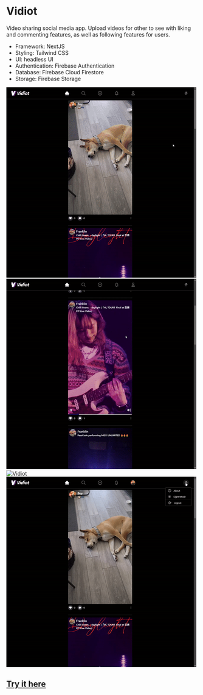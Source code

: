 # Vidiot

Video sharing social media app. Upload videos for other to see with liking and commenting features, as well as following features for users.

- Framework: NextJS
- Styling: Tailwind CSS
- UI: headless UI
- Authentication: Firebase Authentication
- Database: Firebase Cloud Firestore
- Storage: Firebase Storage

![Vidiot](/public/demo/demo01.gif)
![Vidiot](/public/demo/demo02.gif)
![Vidiot](/public/demo/demo03.gif)
![Vidiot](/public/demo/demo04.gif)

## [Try it here](https://vidiotapp.vercel.app/)
